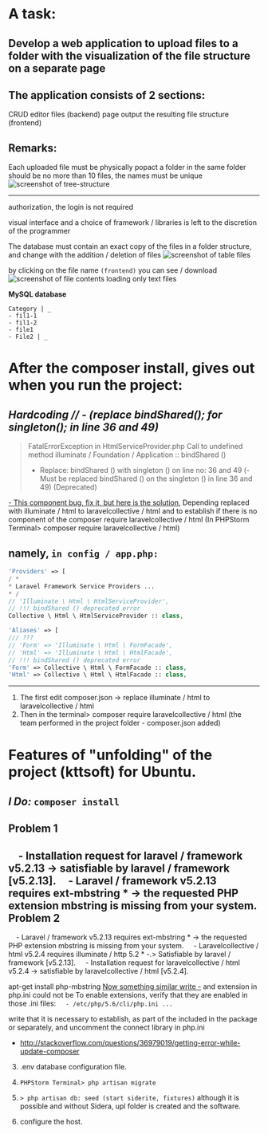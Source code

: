 A task:
=====================

Develop a web application to upload files to a folder with the visualization of the file structure on a separate page
---
The application consists of 2 sections:
---
CRUD editor files (backend)
page output the resulting file structure (frontend)

**Remarks:**
---
Each uploaded file must be physically popact a folder
in the same folder should be no more than 10 files, the names must be unique
![screenshot of tree-structure](http://kttsoft/images/imageTree.png)

---
authorization, the login is not required

visual interface and a choice of framework / libraries is left to the discretion of the programmer

The database must contain an exact copy of the files in a folder structure, and change with the addition / deletion of files
![screenshot of table files](http://kttsoft/images/imageTable.png)

by clicking on the file name `(frontend)` you can see / download
![screenshot of file contents](http://kttsoft/images/imageFileContents.png)
loading only text files

**MySQL database**

    Category | _
    - fil1-1
    - fil1-2
    - file1
    - File2 | _



After the composer install, gives out when you run the project:
=====================

***Hardcoding // - _(replace_ _bindShared();_ _for_ _singleton();_ _in_ _line_ _36_ _and_ _49)_***
---
>FatalErrorException in HtmlServiceProvider.php
>Call to undefined method illuminate / Foundation / Application :: bindShared ()
>- Replace: bindShared () with singleton () on line no: 36 and 49
>(- Must be replaced bindShared () on the singleton () in line 36 and 49)
>(Deprecated)

[- This component bug, fix it, but here is the solution,](http://stackoverflow.com/questions/31250211/call-to-undefined-method-illuminate-foundation-applicationbindshared)
Depending replaced with illuminate / html to laravelcollective / html
and to establish if there is no component of the composer require laravelcollective / html
(In PHPStorm Terminal> composer require laravelcollective / html)

namely, `in config / app.php:`
-----------------------------------
```php
'Providers' => [
/ *
* Laravel Framework Service Providers ...
* /
// 'Illuminate \ Html \ HtmlServiceProvider',
// !!! bindShared () deprecated error
Collective \ Html \ HtmlServiceProvider :: class,

'Aliases' => [
/// ???
// 'Form' => 'Illuminate \ Html \ FormFacade',
// 'Html' => 'Illuminate \ Html \ HtmlFacade',
// !!! bindShared () deprecated error
'Form' => Collective \ Html \ FormFacade :: class,
'Html' => Collective \ Html \ HtmlFacade :: class,
```
---
1. The first edit composer.json -> replace illuminate / html to laravelcollective / html
2. Then in the terminal> composer require laravelcollective / html (the team performed in the project folder - composer.json added)





Features of "unfolding" of the project (kttsoft) for Ubuntu.
=====================
_I Do:_
`composer install`
-----------------------------------
**Problem 1**
-----------------------------------
    - Installation request for laravel / framework v5.2.13 -> satisfiable by laravel / framework [v5.2.13].
    - Laravel / framework v5.2.13 requires ext-mbstring * -> the requested PHP extension mbstring is missing from your system.
**Problem 2**
-----------------------------------
    - Laravel / framework v5.2.13 requires ext-mbstring * -> the requested PHP extension mbstring is missing from your system.
    - Laravelcollective / html v5.2.4 requires illuminate / http 5.2 * -.> Satisfiable by laravel / framework [v5.2.13].
    - Installation request for laravelcollective / html v5.2.4 -> satisfiable by laravelcollective / html [v5.2.4].

apt-get install php-mbstring
[Now something similar write -](http://askubuntu.com/questions/764782/install-laravel-5-on-ubuntu-16-04)
and extension in php.ini could not be
To enable extensions, verify that they are enabled in those .ini files:
    `- /etc/php/5.6/cli/php.ini ...`

write that it is necessary to establish, as part of the included in the package or separately, and uncomment the connect library in php.ini
+ <http://stackoverflow.com/questions/36979019/getting-error-while-update-composer>

3. .env database configuration file.

4. `PHPStorm Terminal> php artisan migrate`
5. `> php artisan db: seed (start siderite, fixtures)`
although it is possible and without Sidera, upl folder is created and the software.
6. configure the host.